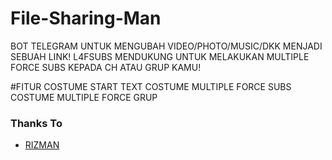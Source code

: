 # File-Sharing-Man

BOT TELEGRAM UNTUK MENGUBAH VIDEO/PHOTO/MUSIC/DKK MENJADI SEBUAH LINK!
L4FSUBS MENDUKUNG UNTUK MELAKUKAN MULTIPLE FORCE SUBS KEPADA CH ATAU GRUP KAMU!

#FITUR
COSTUME START TEXT
COSTUME MULTIPLE FORCE SUBS
COSTUME MULTIPLE FORCE GRUP

### Thanks To
* [RIZMAN](https://github.com/mrismanaziz/)
